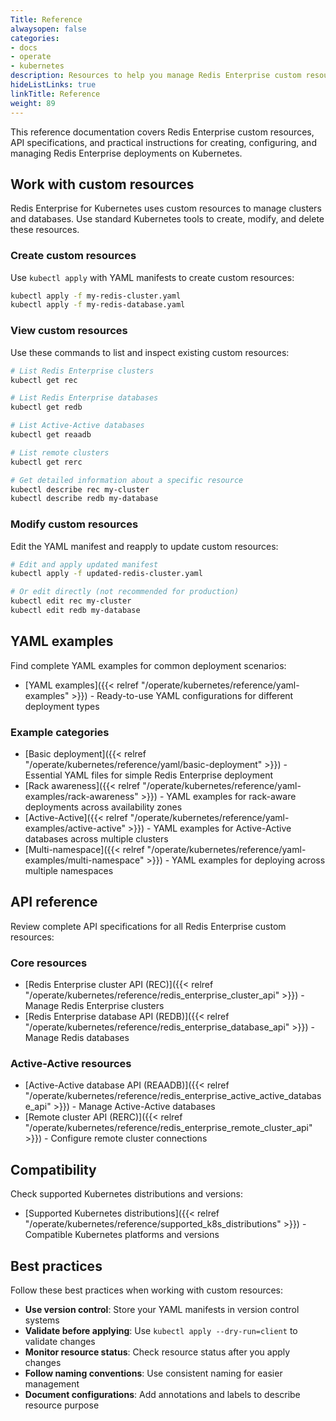 ```yaml
---
Title: Reference
alwaysopen: false
categories:
- docs
- operate
- kubernetes
description: Resources to help you manage Redis Enterprise custom resources on Kubernetes.
hideListLinks: true
linkTitle: Reference
weight: 89
---
```


This reference documentation covers Redis Enterprise custom resources, API specifications, and practical instructions for creating, configuring, and managing Redis Enterprise deployments on Kubernetes.

## Work with custom resources

Redis Enterprise for Kubernetes uses custom resources to manage clusters and databases. Use standard Kubernetes tools to create, modify, and delete these resources.

### Create custom resources

Use `kubectl apply` with YAML manifests to create custom resources:

```bash
kubectl apply -f my-redis-cluster.yaml
kubectl apply -f my-redis-database.yaml
```

### View custom resources

Use these commands to list and inspect existing custom resources:

```bash
# List Redis Enterprise clusters
kubectl get rec

# List Redis Enterprise databases
kubectl get redb

# List Active-Active databases
kubectl get reaadb

# List remote clusters
kubectl get rerc

# Get detailed information about a specific resource
kubectl describe rec my-cluster
kubectl describe redb my-database
```

### Modify custom resources

Edit the YAML manifest and reapply to update custom resources:

```bash
# Edit and apply updated manifest
kubectl apply -f updated-redis-cluster.yaml

# Or edit directly (not recommended for production)
kubectl edit rec my-cluster
kubectl edit redb my-database
```

## YAML examples

Find complete YAML examples for common deployment scenarios:

- [YAML examples]({{< relref "/operate/kubernetes/reference/yaml-examples" >}}) - Ready-to-use YAML configurations for different deployment types

### Example categories

- [Basic deployment]({{< relref "/operate/kubernetes/reference/yaml/basic-deployment" >}}) - Essential YAML files for simple Redis Enterprise deployment
- [Rack awareness]({{< relref "/operate/kubernetes/reference/yaml-examples/rack-awareness" >}}) - YAML examples for rack-aware deployments across availability zones
- [Active-Active]({{< relref "/operate/kubernetes/reference/yaml-examples/active-active" >}}) - YAML examples for Active-Active databases across multiple clusters
- [Multi-namespace]({{< relref "/operate/kubernetes/reference/yaml-examples/multi-namespace" >}}) - YAML examples for deploying across multiple namespaces

## API reference

Review complete API specifications for all Redis Enterprise custom resources:

### Core resources

- [Redis Enterprise cluster API (REC)]({{< relref "/operate/kubernetes/reference/redis_enterprise_cluster_api" >}}) - Manage Redis Enterprise clusters
- [Redis Enterprise database API (REDB)]({{< relref "/operate/kubernetes/reference/redis_enterprise_database_api" >}}) - Manage Redis databases

### Active-Active resources

- [Active-Active database API (REAADB)]({{< relref "/operate/kubernetes/reference/redis_enterprise_active_active_database_api" >}}) - Manage Active-Active databases
- [Remote cluster API (RERC)]({{< relref "/operate/kubernetes/reference/redis_enterprise_remote_cluster_api" >}}) - Configure remote cluster connections

## Compatibility

Check supported Kubernetes distributions and versions:

- [Supported Kubernetes distributions]({{< relref "/operate/kubernetes/reference/supported_k8s_distributions" >}}) - Compatible Kubernetes platforms and versions

## Best practices

Follow these best practices when working with custom resources:

- **Use version control**: Store your YAML manifests in version control systems
- **Validate before applying**: Use `kubectl apply --dry-run=client` to validate changes
- **Monitor resource status**: Check resource status after you apply changes
- **Follow naming conventions**: Use consistent naming for easier management
- **Document configurations**: Add annotations and labels to describe resource purpose